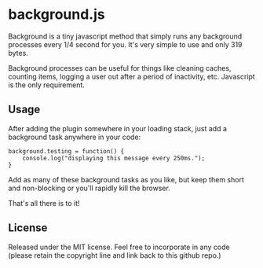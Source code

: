 background.js
=============

Background is a tiny javascript method that simply runs any background
processes every 1/4 second for you. It's very simple to use and only 319
bytes.

Background processes can be useful for things like cleaning caches, counting
items, logging a user out after a period of inactivity, etc.  Javascript is the
only requirement.


Usage
-----

After adding the plugin somewhere in your loading stack, just add a background
task anywhere in your code:

    background.testing = function() {
        console.log("displaying this message every 250ms.");
    }

Add as many of these background tasks as you like, but keep them short and
non-blocking or you'll rapidly kill the browser.

That's all there is to it!



License
-------

Released under the MIT license. Feel free to incorporate in any code (please
retain the copyright line and link back to this github repo.)


